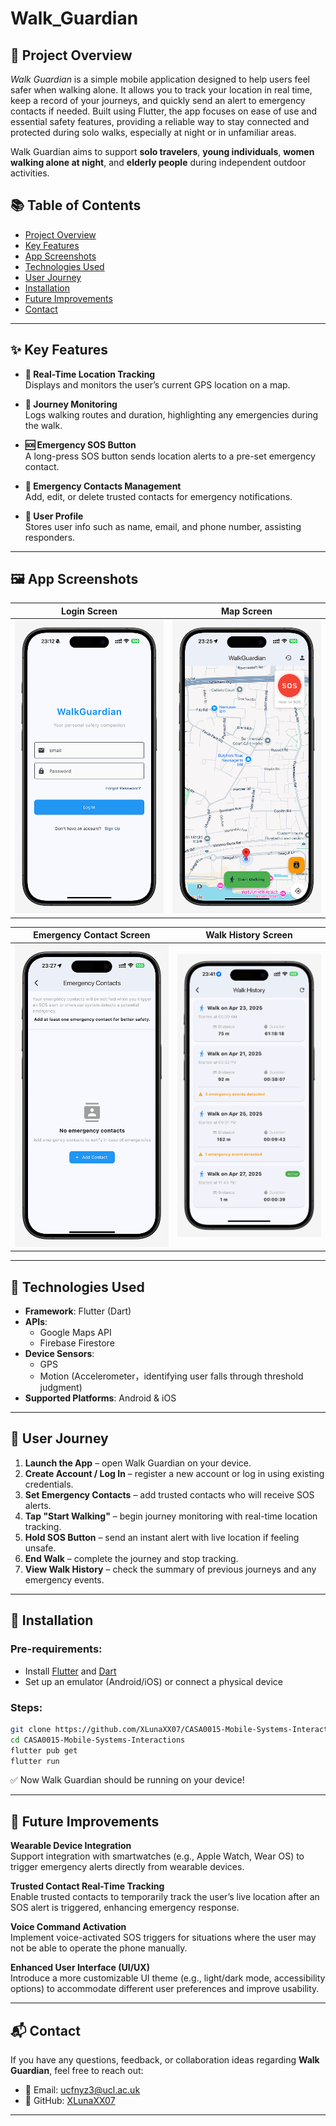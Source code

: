 # Walk_Guardian

## 📱 Project Overview

*Walk Guardian* is a simple mobile application designed to help users feel safer when walking alone. It allows you to track your location in real time, keep a record of your journeys, and quickly send an alert to emergency contacts if needed. Built using Flutter, the app focuses on ease of use and essential safety features, providing a reliable way to stay connected and protected during solo walks, especially at night or in unfamiliar areas.

Walk Guardian aims to support **solo travelers**, **young individuals**, **women walking alone at night**, and **elderly people** during independent outdoor activities.

## 📚 Table of Contents
- [Project Overview](#-project-overview)
- [Key Features](#-key-features)
- [App Screenshots](#-app-screenshots)
- [Technologies Used](#-technologies-used)
- [User Journey](#-user-journey)
- [Installation](#-installation)
- [Future Improvements](#-future-improvements)
- [Contact](#-contact)

---

## ✨ Key Features

- **🧭 Real-Time Location Tracking**  
  Displays and monitors the user’s current GPS location on a map.

- **📍 Journey Monitoring**  
  Logs walking routes and duration, highlighting any emergencies during the walk.

- **🆘 Emergency SOS Button**  
  A long-press SOS button sends location alerts to a pre-set emergency contact.

- **📇 Emergency Contacts Management**  
  Add, edit, or delete trusted contacts for emergency notifications.

- **👤 User Profile**  
  Stores user info such as name, email, and phone number, assisting responders.

---

## 🖼 App Screenshots

| Login Screen | Map Screen |
|:---:|:---:|
| ![](login.png) | ![](map.png) |

| Emergency Contact Screen | Walk History Screen |
|:---:|:---:|
| ![](emergencycontact.png) | ![](walkinghistory.png) |

---


## 🧠 Technologies Used

- **Framework**: Flutter (Dart)
- **APIs**:
  - Google Maps API
  - Firebase Firestore
- **Device Sensors**:
  - GPS
  - Motion (Accelerometer，identifying user falls through threshold judgment)
- **Supported Platforms**: Android & iOS

---

## 🧭 User Journey

1. **Launch the App** – open Walk Guardian on your device.
2. **Create Account / Log In** – register a new account or log in using existing credentials.
3. **Set Emergency Contacts** – add trusted contacts who will receive SOS alerts.
4. **Tap "Start Walking"** – begin journey monitoring with real-time location tracking.
5. **Hold SOS Button** – send an instant alert with live location if feeling unsafe.
6. **End Walk** – complete the journey and stop tracking.
7. **View Walk History** – check the summary of previous journeys and any emergency events.

---

## 🚀 Installation

### Pre-requirements:
- Install [Flutter](https://flutter.dev/) and [Dart](https://dart.dev/)
- Set up an emulator (Android/iOS) or connect a physical device

### Steps:
```bash
git clone https://github.com/XLunaXX07/CASA0015-Mobile-Systems-Interactions.git
cd CASA0015-Mobile-Systems-Interactions
flutter pub get
flutter run
```

✅ Now Walk Guardian should be running on your device!


---

## 🌟 Future Improvements

**Wearable Device Integration**  
   Support integration with smartwatches (e.g., Apple Watch, Wear OS) to trigger emergency alerts directly from wearable devices.

**Trusted Contact Real-Time Tracking**  
   Enable trusted contacts to temporarily track the user’s live location after an SOS alert is triggered, enhancing emergency response.

**Voice Command Activation**  
   Implement voice-activated SOS triggers for situations where the user may not be able to operate the phone manually.

**Enhanced User Interface (UI/UX)**  
   Introduce a more customizable UI theme (e.g., light/dark mode, accessibility options) to accommodate different user preferences and improve usability.

---

## 📬 Contact

If you have any questions, feedback, or collaboration ideas regarding **Walk Guardian**, feel free to reach out:

- 📧 Email: ucfnyz3@ucl.ac.uk
- 🐙 GitHub: [XLunaXX07](https://github.com/XLunaXX07)

---

